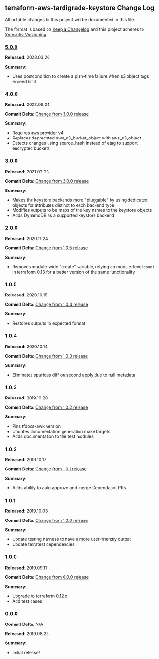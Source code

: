 ## terraform-aws-tardigrade-keystore Change Log

All notable changes to this project will be documented in this file.

The format is based on [Keep a Changelog](http://keepachangelog.com/) and this project adheres to [Semantic Versioning](http://semver.org/).

### [5.0.0](https://github.com/plus3it/terraform-aws-tardigrade-keystore/releases/tag/5.0.0)

**Released**: 2023.03.20

**Summary**:

*   Uses postcondition to create a plan-time failure when s3 object tags exceed limit

### 4.0.0

**Released**: 2022.08.24

**Commit Delta**: [Change from 3.0.0 release](https://github.com/plus3it/terraform-aws-tardigrade-keystore/compare/3.0.0...4.0.0)

**Summary**:

*   Requires aws provider v4
*   Replaces deprecated aws_s3_bucket_object with aws_s3_object
*   Detects changes using source_hash instead of etag to support encrypted buckets

### 3.0.0

**Released**: 2021.02.23

**Commit Delta**: [Change from 2.0.0 release](https://github.com/plus3it/terraform-aws-tardigrade-keystore/compare/2.0.0...3.0.0)

**Summary**:

*   Makes the keystore backends more "pluggable" by using dedicated objects for
    attributes distinct to each backend type
*   Modifies outputs to be maps of the key names to the keystore objects
*   Adds DynamoDB as a supported keystore backend

### 2.0.0

**Released**: 2020.11.24

**Commit Delta**: [Change from 1.0.5 release](https://github.com/plus3it/terraform-aws-tardigrade-keystore/compare/1.0.5...2.0.0)

**Summary**:

*   Removes module-wide "create" variable, relying on module-level `count` in terraform
    0.13 for a better version of the same functionality

### 1.0.5

**Released**: 2020.10.15

**Commit Delta**: [Change from 1.0.4 release](https://github.com/plus3it/terraform-aws-tardigrade-keystore/compare/1.0.4...1.0.5)

**Summary**:

*   Restores outputs to expected format

### 1.0.4

**Released**: 2020.10.14

**Commit Delta**: [Change from 1.0.3 release](https://github.com/plus3it/terraform-aws-tardigrade-keystore/compare/1.0.3...1.0.4)

**Summary**:

*   Eliminates spurious diff on second apply due to null metadata

### 1.0.3

**Released**: 2019.10.28

**Commit Delta**: [Change from 1.0.2 release](https://github.com/plus3it/terraform-aws-tardigrade-keystore/compare/1.0.2...1.0.3)

**Summary**:

*   Pins tfdocs-awk version
*   Updates documentation generation make targets
*   Adds documentation to the test modules

### 1.0.2

**Released**: 2019.10.17

**Commit Delta**: [Change from 1.0.1 release](https://github.com/plus3it/terraform-aws-tardigrade-keystore/compare/1.0.1...1.0.2)

**Summary**:

*   Adds ability to auto approve and merge Dependabot PRs

### 1.0.1

**Released**: 2019.10.03

**Commit Delta**: [Change from 1.0.0 release](https://github.com/plus3it/terraform-aws-tardigrade-keystore/compare/1.0.0...1.0.1)

**Summary**:

*   Update testing harness to have a more user-friendly output
*   Update terratest dependencies

### 1.0.0

**Released**: 2019.09.11

**Commit Delta**: [Change from 0.0.0 release](https://github.com/plus3it/terraform-aws-tardigrade-keystore/compare/0.0.0...1.0.0)

**Summary**:

*   Upgrade to terraform 0.12.x
*   Add test cases

### 0.0.0

**Commit Delta**: N/A

**Released**: 2019.08.23

**Summary**:

*   Initial release!
